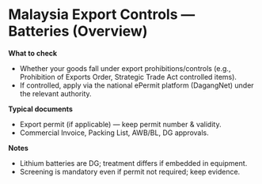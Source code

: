 # Malaysia Export Controls — Batteries (Overview)
**What to check**
- Whether your goods fall under export prohibitions/controls (e.g., Prohibition of Exports Order, Strategic Trade Act controlled items).
- If controlled, apply via the national ePermit platform (DagangNet) under the relevant authority.

**Typical documents**
- Export permit (if applicable) — keep permit number & validity.
- Commercial Invoice, Packing List, AWB/BL, DG approvals.

**Notes**
- Lithium batteries are DG; treatment differs if embedded in equipment.
- Screening is mandatory even if permit not required; keep evidence.
